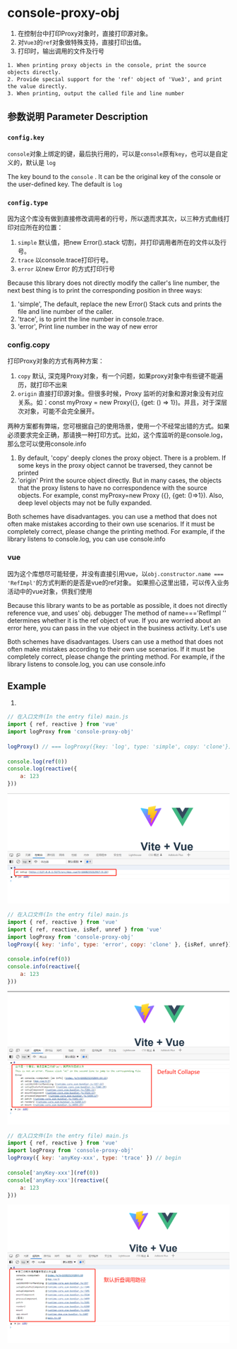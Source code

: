 # console-proxy-obj

1. 在控制台中打印Proxy对象时，直接打印源对象。
2. 对`Vue3`的`ref`对象做特殊支持，直接打印出值。
3. 打印时，输出调用的文件及行号

```
1. When printing proxy objects in the console, print the source objects directly.
2. Provide special support for the 'ref' object of 'Vue3', and print the value directly.
3. When printing, output the called file and line number
```

## 参数说明 Parameter Description

### `config.key` 

`console`对象上绑定的键，最后执行用的，可以是`console`原有`key`，也可以是自定义的，默认是 `log`

The key bound to the `console` . It can be the original key of the console or the user-defined key. The default is `log`

### `config.type`

因为这个库没有做到直接修改调用者的行号，所以退而求其次，以三种方式曲线打印对应所在的位置：
1. `simple` 默认值，把new Error().stack 切割，并打印调用者所在的文件以及行号。
2. `trace` 以console.trace打印行号。
3. `error` 以new Error 的方式打印行号

Because this library does not directly modify the caller's line number, the next best thing is to print the corresponding position in three ways:
1. 'simple', The default,  replace the new Error() Stack cuts and prints the file and line number of the caller.
2. 'trace', is to print the line number in console.trace.
3. 'error', Print line number in the way of new error

### config.copy
打印Proxy对象的方式有两种方案：
1. `copy` 默认, 深克隆Proxy对象，有一个问题，如果proxy对象中有些键不能遍历，就打印不出来
2. `origin` 直接打印源对象。但很多时候，Proxy 监听的对象和源对象没有对应关系。如：const myProxy = new Proxy({}, {get: () => 1})。并且，对于深层次对象，可能不会完全展开。

两种方案都有弊端，您可根据自己的使用场景，使用一个不经常出错的方式。如果必须要求完全正确，那请换一种打印方式。比如，这个库监听的是console.log，那么您可以使用console.info

1. By default, 'copy' deeply clones the proxy object. There is a problem. If some keys in the proxy object cannot be traversed, they cannot be printed
2. 'origin' Print the source object directly. But in many cases, the objects that the proxy listens to have no correspondence with the source objects. For example, const myProxy=new Proxy ({}, {get: ()=>1}). Also, deep level objects may not be fully expanded.

Both schemes have disadvantages. you can use a method that does not often make mistakes according to their own use scenarios. If it must be completely correct, please change the printing method. For example, if the library listens to console.log, you can use console.info

### vue
因为这个库想尽可能轻便，并没有直接引用vue，以`obj.constructor.name === 'RefImpl'`的方式判断的是否是vue的ref对象。
如果担心这里出错，可以传入业务活动中的vue对象，供我们使用

Because this library wants to be as portable as possible, it does not directly reference vue, and uses' obj. debugger The method of name==='RefImpl '' determines whether it is the ref object of vue.
If you are worried about an error here, you can pass in the vue object in the business activity. Let's use


Both schemes have disadvantages. Users can use a method that does not often make mistakes according to their own use scenarios. If it must be completely correct, please change the printing method. For example, if the library listens to console.log, you can use console.info

## Example
1. 
```js
// 在入口文件(In the entry file) main.js
import { ref, reactive } from 'vue'
import logProxy from 'console-proxy-obj'

logProxy() // === logProxy({key: 'log', type: 'simple', copy: 'clone'})

console.log(ref(0))
console.log(reactive({
    a: 123
}))
```
![console-proxy-ref3.png](https://raw.githubusercontent.com/M76chao/file/main/console-proxy-ref/console-proxy-ref3.png)



```js
// 在入口文件(In the entry file) main.js
import { ref, reactive } from 'vue'
import { ref, reactive, isRef, unref } from 'vue'
import logProxy from 'console-proxy-obj'
logProxy({ key: 'info', type: 'error', copy: 'clone' }, {isRef, unref}) // begin

console.info(ref(0))
console.info(reactive({
    a: 123
}))
```
![console-proxy-ref2.png](https://raw.githubusercontent.com/M76chao/file/main/console-proxy-ref/console-proxy-ref2.png)

```js
// 在入口文件(In the entry file) main.js
import { ref, reactive } from 'vue'
import logProxy from 'console-proxy-obj'
logProxy({ key: 'anyKey-xxx', type: 'trace' }) // begin

console['anyKey-xxx'](ref(0))
console['anyKey-xxx'](reactive({
    a: 123
}))
```
![console-proxy-ref1.png](https://raw.githubusercontent.com/M76chao/file/main/console-proxy-ref/console-proxy-ref1.png)